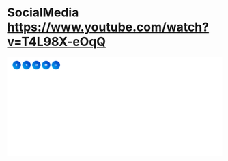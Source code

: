 # SocialMedia https://www.youtube.com/watch?v=T4L98X-eOqQ
<p align="center">
  <img src="preview.png" alt="preview del proyecto"  width="1600">
</p>